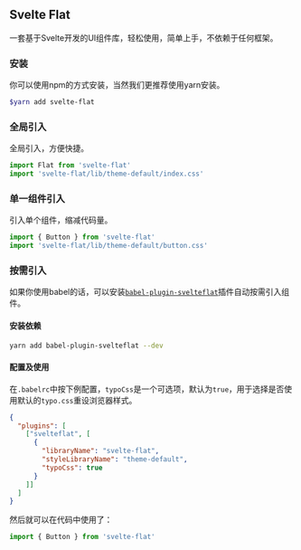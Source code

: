 ## Svelte Flat
一套基于Svelte开发的UI组件库，轻松使用，简单上手，不依赖于任何框架。

### 安装
你可以使用npm的方式安装，当然我们更推荐使用yarn安装。
```bash
$yarn add svelte-flat
```

### 全局引入
全局引入，方便快捷。
```javascript
import Flat from 'svelte-flat' 
import 'svelte-flat/lib/theme-default/index.css'
```

### 单一组件引入
引入单个组件，缩减代码量。
```javascript
import { Button } from 'svelte-flat' 
import 'svelte-flat/lib/theme-default/button.css'
```

### 按需引入
如果你使用babel的话，可以安装[`babel-plugin-svelteflat`](https://github.com/jikkai/babel-plugin-svelteflat)插件自动按需引入组件。

#### 安装依赖
```bash
yarn add babel-plugin-svelteflat --dev
```

#### 配置及使用
在`.babelrc`中按下例配置，`typoCss`是一个可选项，默认为`true`，用于选择是否使用默认的`typo.css`重设浏览器样式。
```json
{
  "plugins": [
    ["svelteflat", [
      { 
        "libraryName": "svelte-flat",
        "styleLibraryName": "theme-default", 
        "typoCss": true
      }
    ]]
  ]
}
```

然后就可以在代码中使用了：
```javascript
import { Button } from 'svelte-flat' 
```
